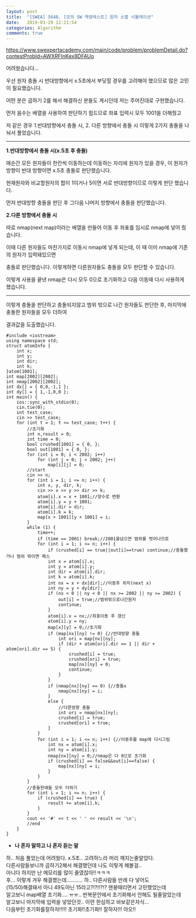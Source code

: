```yaml
---
layout: post
title:  "[SWEA] 5648. [모의 SW 역량테스트] 원자 소멸 시뮬레이션"
date:   2019-03-29 12:21:54
categories: Algorithm
comments: true
---
```


https://www.swexpertacademy.com/main/code/problem/problemDetail.do?contestProbId=AWXRFInKex8DFAUo  

어려웠습니다...  

우선 원자 충돌 시 반대방향에서 x.5초에서 부딪힐 경우를 고려해야 했으므로 많은 고민이 필요했습니다.  

어떤 분은 곱하기 2를 해서 해결하신 분들도 계시던데 저는 주어진대로 구현했습니다.  

먼저 음수는 배열을 사용하여 판단하기 힘드므로 좌표 입력시 모두 1001을 더해줬고

저 같은 경우 1.반대방향에서 충돌 시, 2. 다른 방향에서 충돌 시 이렇게 2가지 충돌을 나눠서 풀었습니다.  

---

**1.반대방향에서 충돌 시(x.5초 후 충돌)**  

매순간 모든 원자들이 한칸씩 이동하는데 이동하는 자리에 원자가 있을 경우, 이 원자가 방향이 반대 방향이면 x.5초 충돌로 판단했습니다.  

현재원자와 비교할원자의 합이 1이거나 5이면 서로 반대방향이므로 이렇게 판단 했습니다.  

먼저 반대방향 충돌을 판단 후 그다음 나머지 방향에서 충돌을 판단했습니다.  

**2.다른 방향에서 충돌 시**  

따로 nmap(next map)이라는 배열을 만들어 이동 후 좌표를 임시로 nmap에 넣어 줬습니다.  

이때 다른 원자들도 마찬가지로 이동시 nmap에 넣게 되는데, 이 때 이미 nmap에 기존의 원자가 입력돼있으면  

충돌로 판단했습니다. 이렇게하면 다른원자들도 충돌을 모두 판단할 수 있습니다.  

이렇게 사용을 끝낸 nmap은 다시 모두 0으로 초기화하고 다음 이동때 다시 사용하게 했습니다.  

---

이렇게 충돌을 판단하고 충돌되지않고 범위 밖으로 나간 원자들도 판단한 후, 마지막에 충돌한 원자들을 모두 더하여  

결과값을 도출했습니다.  

~~~
#include <iostream>
using namespace std;
struct atomInfo {
	int x;
	int y;
	int dir;
	int k;
}atom[1001];
int map[2002][2002];
int nmap[2002][2002];
int dx[] = { 0,0,-1,1 };
int dy[] = { 1,-1,0,0 };
int main() {
    ios::sync_with_stdio(0);
    cin.tie(0);
	int test_case;
	cin >> test_case;
	for (int t = 1; t <= test_case; t++) {
		//초기화
		int n,result = 0;
		int time = 0;
		bool crushed[1001] = { 0, };
		bool out[1001] = { 0, };
		for (int i = 0; i < 2002; i++)
			for (int j = 0; j < 2002; j++)
				map[i][j] = 0;
		//start
		cin >> n;
		for (int i = 1; i <= n; i++) {
			int x, y, dir, k;
			cin >> x >> y >> dir >> k;
			atom[i].x = x + 1001;//양수로 변환
			atom[i].y = y + 1001;
			atom[i].dir = dir;
			atom[i].k = k;
			map[x + 1001][y + 1001] = i;
		}
		while (1) {
			time++;
			if (time == 2001) break;//2001을넘으면 범위를 벗어나므로
			for (int i = 1; i <= n; i++) {
				if (crushed[i] == true||out[i]==true) continue;//충돌했거나 범위 밖이면 패스
				int x = atom[i].x;
				int y = atom[i].y;
				int dir = atom[i].dir;
				int k = atom[i].k;
				int nx = x + dx[dir];//이동후 위치(next x)
				int ny = y + dy[dir];
				if (nx < 0 || ny < 0 || nx >= 2002 || ny >= 2002) {
					out[i] = true;//범위밖으로나간원자
					continue;
				}
				atom[i].x = nx;//좌표이동 후 갱신
				atom[i].y = ny;
				map[x][y] = 0;//초기화
				if (map[nx][ny] != 0) {//반대방향 충돌
					int ori = map[nx][ny];
					if (dir + atom[ori].dir == 1 || dir + atom[ori].dir == 5) {
						crushed[i] = true;
						crushed[ori] = true;
						map[nx][ny] = 0;
						continue;
					}
				}
				if (nmap[nx][ny] == 0) {//충돌x
					nmap[nx][ny] = i;
				}
				else {
					//다른방향 충돌
					int ori = nmap[nx][ny];
					crushed[i] = true;
					crushed[ori] = true;
				}
			}
			for (int i = 1; i <= n; i++) {//이동후를 map에 다시그림
				int nx = atom[i].x;
				int ny = atom[i].y;
				nmap[nx][ny] = 0;//nmap은 다 0으로 초기화
				if (crushed[i] == false&&out[i]==false) {
					map[nx][ny] = i;
				}
			}
		}
		//충돌한애들 모두 더하기
		for (int i = 1; i <= n; i++) {
			if (crushed[i] == true) {
				result += atom[i].k;
			}
		}
		cout << '#' << t << ' ' << result << '\n';
		//end
	}
}
~~~




- **나 혼자 말하고 나 혼자 듣는 말**

하.. 처음 풀었는데 어려웠다. x.5초.. 고려하느라 머리 깨지는줄알았다.  
다른사람들보니까 곱하기2해서 해결했던데 나도 이렇게 해볼걸..  
아니다 하지만 난 메모리를 많이 줄였잖아!!ㅋㅋㅋ  
후... 이렇게 겨우 해결했는데........... 하.. 다른사람들 반례 다 넣어도  
(15/50)해결돼서 아니 49도아닌 15라고?!?!!?!? 맨붕때리면서 고민했었는데  
알고보니 map배열 초기화.... ㅠㅠ.. 반복문안에서 초기화해서 안해도 될줄알았는데  
알고보니 마지막에 입력을 넣었던것.. 이런 한심하고 바보같은자식...  
다음부턴 초기화를잘하자!!!!! 초기화!!초기화!! 잘하자!!! 아오!!  
